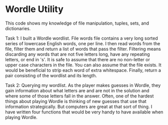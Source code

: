 # Wordle Utility

This code shows my knowledge of file manipulation, tuples, sets, and dictionaries.

Task 1: I built a Wordle wordlist. File words file contains a very long sorted series of lowercase English words, one per line. I then read words from the file, filter them and return a list of words that pass the filter. Filtering means discarding any words that are not five letters long, have any repeating letters, or end in 's'. It is safe to assume that there are no non-letter or upper case characters in the file. You can also assume that the file exists. It would be beneficial to strip each word of extra whitespace. Finally, return a pair consisting of the wordlist and its length.

Task 2: Querying my wordlist. As the player makes guesses in Wordle, they gain information about what letters are and are not in the solution and where some of those letters fall in the answer. Often, one of the hardest things about playing Wordle is thinking of new guesses that use that information strategically. But computers are great at that sort of thing. I have written four functions that would be very handy to have available when playing Wordle.
